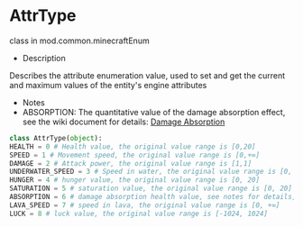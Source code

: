 # AttrType 

class in mod.common.minecraftEnum 

- Description 

Describes the attribute enumeration value, used to set and get the current and maximum values of the entity's engine attributes 

- Notes 
- ABSORPTION: The quantitative value of the damage absorption effect, see the wiki document for details: [Damage Absorption](https://minecraft-zh.gamepedia.com/index.php?title=%E4%BC%A4%E5%AE%B3%E5%90%B8%E6%94%B6&variant=zh) 

```python 
class AttrType(object): 
HEALTH = 0 # Health value, the original value range is [0,20] 
SPEED = 1 # Movement speed, the original value range is [0,+∞] 
DAMAGE = 2 # Attack power, the original value range is [1,1] 
UNDERWATER_SPEED = 3 # Speed in water, the original value range is [0, +∞] 
HUNGER = 4 # hunger value, the original value range is [0, 20] 
SATURATION = 5 # saturation value, the original value range is [0, 20] 
ABSORPTION = 6 # damage absorption health value, see notes for details, the original value range is [0, 16] 
LAVA_SPEED = 7 # speed in lava, the original value range is [0, +∞] 
LUCK = 8 # luck value, the original value range is [-1024, 1024] 

``` 


